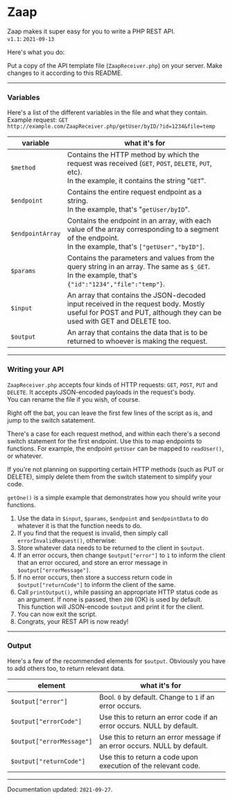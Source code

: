 # Zaap
Zaap makes it super easy for you to write a PHP REST API.  
`v1.1`: `2021-09-13`

Here's what you do:

Put a copy of the API template file (`ZaapReceiver.php`) on your server. Make changes to it according to this README.

------------

### Variables

Here's a list of the different variables in the file and what they contain.  
Example request: `GET http://example.com/ZaapReceiver.php/getUser/byID/?id=1234&file=temp`

variable | what it's for
---------|--------------
`$method`  | Contains the HTTP method by which the request was received (`GET`, `POST`, `DELETE`, `PUT`, etc). <br> In the example, it contains the string "`GET`".
`$endpoint`| Contains the entire request endpoint as a string. <br> In the example, that's "`getUser/byID`".
`$endpointArray`| Contains the endpoint in an array, with each value of the array corresponding to a segment of the endpoint. <br> In the example, that's `["getUser","byID"]`.
`$params` | Contains the parameters and values from the query string in an array. The same as `$_GET`. <br> In the example, that's `{"id":"1234","file":"temp"}`.
`$input` | An array that contains the JSON-decoded input received in the request body. Mostly useful for POST and PUT, although they can be used with GET and DELETE too.
`$output` | An array that contains the data that is to be returned to whoever is making the request. 

------------


### Writing your API
`ZaapReceiver.php` accepts four kinds of HTTP requests: `GET`, `POST`, `PUT` and `DELETE`. It accepts JSON-encoded payloads in the request's body.  
You can rename the file if you wish, of course.

Right off the bat, you can leave the first few lines of the script as is, and jump to the switch satatement. 

There's a case for each request method, and within each there's a second switch statement for the first endpoint. Use this to map endpoints to functions. For example, the endpoint `getUser` can be mapped to `readUser()`, or whatever. 

If you're not planning on supporting certain HTTP methods (such as PUT or DELETE), simply delete them from the switch statement to simplify your code.

`getOne()` is a simple example that demonstrates how you should write your functions.

1. Use the data in `$input`, `$params`, `$endpoint` and `$endpointData` to do whatever it is that the function needs to do.
2. If you find that the request is invalid, then simply call `errorInvalidRequest()`, otherwise: 
3. Store whatever data needs to be returned to the client in `$output`.
4. If an error occurs, then change `$output["error"]` to `1` to inform the client that an error occured, and store an error message in `$output["errorMessage"]`.
5. If no error occurs, then store a success return code in `$output["returnCode"]` to inform the client of the same.
6. Call `printOutput()`, while passing an appropriate HTTP status code as an argument. If none is passed, then `200` (OK) is used by default.  
   This function will JSON-encode `$output` and print it for the client.
7. You can now exit the script.
8. Congrats, your REST API is now ready!

-----------------

### Output

Here's a few of the recommended elements for `$output`. Obviously you have to add others too, to return relevant data.

element | what it's for
---------|--------------
`$output["error"]`  | Bool. `0` by default. Change to `1` if an error occurs.
`$output["errorCode"]`| Use this to return an error code if an error occurs. NULL by default.
`$output["errorMessage"]`| Use this to return an error message  if an error occurs. NULL by default.
`$output["returnCode"]`| Use this to return a code upon execution of the relevant code.



--------

Documentation updated: `2021-09-27`.

